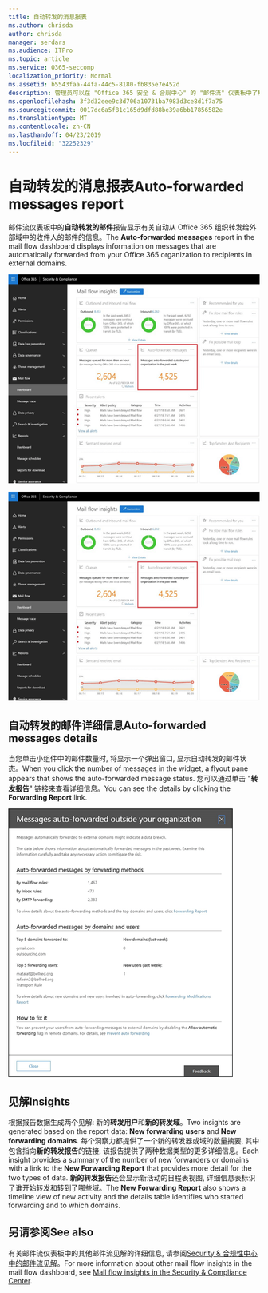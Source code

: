 ```yaml
---
title: 自动转发的消息报表
ms.author: chrisda
author: chrisda
manager: serdars
ms.audience: ITPro
ms.topic: article
ms.service: O365-seccomp
localization_priority: Normal
ms.assetid: b5543faa-44fa-44c5-8180-fb835e7e452d
description: 管理员可以在 "Office 365 安全 & 合规中心" 的 "邮件流" 仪表板中了解自动转发的邮件报告。
ms.openlocfilehash: 3f3d32eee9c3d706a10731ba7983d3ce8d1f7a75
ms.sourcegitcommit: 0017dc6a5f81c165d9dfd88be39a6bb17856582e
ms.translationtype: MT
ms.contentlocale: zh-CN
ms.lasthandoff: 04/23/2019
ms.locfileid: "32252329"
---
```

# <a name="auto-forwarded-messages-report"></a><span data-ttu-id="d350c-103">自动转发的消息报表</span><span class="sxs-lookup"><span data-stu-id="d350c-103">Auto-forwarded messages report</span></span>

<span data-ttu-id="d350c-104">邮件流仪表板中的**自动转发的邮件**报告显示有关自动从 Office 365 组织转发给外部域中的收件人的邮件的信息。</span><span class="sxs-lookup"><span data-stu-id="d350c-104">The **Auto-forwarded messages** report in the mail flow dashboard displays information on messages that are automatically forwarded from your Office 365 organization to recipients in external domains.</span></span>

![x](media/8bc2600b-71c3-4b37-b4d0-9435fe0cfc8d.png)

!["Office 365 Security & 合规中心" 的 "邮件流" 仪表板中的自动转发的邮件报告](media/8bc2600b-71c3-4b37-b4d0-9435fe0cfc8d.png)

## <a name="auto-forwarded-messages-details"></a><span data-ttu-id="d350c-107">自动转发的邮件详细信息</span><span class="sxs-lookup"><span data-stu-id="d350c-107">Auto-forwarded messages details</span></span>

<span data-ttu-id="d350c-108">当您单击小组件中的邮件数量时, 将显示一个弹出窗口, 显示自动转发的邮件状态。</span><span class="sxs-lookup"><span data-stu-id="d350c-108">When you click the number of messages in the widget, a flyout pane appears that shows the auto-forwarded message status.</span></span> <span data-ttu-id="d350c-109">您可以通过单击 "**转发报告**" 链接来查看详细信息。</span><span class="sxs-lookup"><span data-stu-id="d350c-109">You can see the details by clicking the **Forwarding Report** link.</span></span>

![Office 365 Security & 合规中心中的自动转发的邮件的详细信息弹出报告](media/87d0fb1e-d2ef-4901-b17c-ec32d23a539e.png)

## <a name="insights"></a><span data-ttu-id="d350c-111">见解</span><span class="sxs-lookup"><span data-stu-id="d350c-111">Insights</span></span>

<span data-ttu-id="d350c-112">根据报告数据生成两个见解: 新的**转发用户**和**新的转发域**。</span><span class="sxs-lookup"><span data-stu-id="d350c-112">Two insights are generated based on the report data: **New forwarding users** and **New forwarding domains**.</span></span> <span data-ttu-id="d350c-113">每个洞察力都提供了一个新的转发器或域的数量摘要, 其中包含指向**新的转发报告**的链接, 该报告提供了两种数据类型的更多详细信息。</span><span class="sxs-lookup"><span data-stu-id="d350c-113">Each insight provides a summary of the number of new forwarders or domains with a link to the **New Forwarding Report** that provides more detail for the two types of data.</span></span> <span data-ttu-id="d350c-114">**新的转发报告**还会显示新活动的日程表视图, 详细信息表标识了谁开始转发和转到了哪些域。</span><span class="sxs-lookup"><span data-stu-id="d350c-114">The **New Forwarding Report** also shows a timeline view of new activity and the details table identifies who started forwarding and to which domains.</span></span>

## <a name="see-also"></a><span data-ttu-id="d350c-115">另请参阅</span><span class="sxs-lookup"><span data-stu-id="d350c-115">See also</span></span>

<span data-ttu-id="d350c-116">有关邮件流仪表板中的其他邮件流见解的详细信息, 请参阅[Security & 合规性中心中的邮件流见解](mail-flow-insights.md)。</span><span class="sxs-lookup"><span data-stu-id="d350c-116">For more information about other mail flow insights in the mail flow dashboard, see [Mail flow insights in the Security & Compliance Center](mail-flow-insights.md).</span></span>
